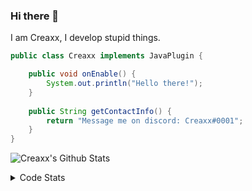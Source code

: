 ### Hi there 👋

I am Creaxx, I develop stupid things. 

```java
public class Creaxx implements JavaPlugin {

    public void onEnable() {
        System.out.println("Hello there!");
    }
    
    public String getContactInfo() {
        return "Message me on discord: Creaxx#0001";
    }
}
```

![Creaxx's Github Stats](https://github-readme-stats.vercel.app/api?username=CreaxxOG&show_icons=true&theme=dark&count_private=true)

<details>
  <summary>Code Stats</summary>

<!--START_SECTION:waka-->
![Code Time](http://img.shields.io/badge/Code%20Time-1%2C120%20hrs%2023%20mins-blue)

![Lines of code](https://img.shields.io/badge/From%20Hello%20World%20I%27ve%20Written-210%20lines%20of%20code-blue)

**🐱 My GitHub Data** 

> 🏆 743 Contributions in the Year 2023
 > 
> 📦 66.3 kB Used in GitHub's Storage 
 > 
> 🚫 Not Opted to Hire
 > 
> 📜 4 Public Repositories 
 > 
> 🔑 2 Private Repositories  
 > 
**I'm an Early 🐤** 

```text
🌞 Morning       91 commits       ██░░░░░░░░░░░░░░░░░░░░░░░   08.39 % 
🌆 Daytime      505 commits       ███████████░░░░░░░░░░░░░░   46.59 % 
🌃 Evening      471 commits       ██████████░░░░░░░░░░░░░░░   43.45 % 
🌙 Night         17 commits       ░░░░░░░░░░░░░░░░░░░░░░░░░   01.57 % 

```
📅 **I'm Most Productive on Saturday** 

```text
Monday         124 commits       ██░░░░░░░░░░░░░░░░░░░░░░░   11.44 % 
Tuesday        155 commits       ███░░░░░░░░░░░░░░░░░░░░░░   14.30 % 
Wednesday      118 commits       ██░░░░░░░░░░░░░░░░░░░░░░░   10.89 % 
Thursday       131 commits       ███░░░░░░░░░░░░░░░░░░░░░░   12.08 % 
Friday          82 commits       ██░░░░░░░░░░░░░░░░░░░░░░░   07.56 % 
Saturday       248 commits       █████░░░░░░░░░░░░░░░░░░░░   22.88 % 
Sunday         226 commits       █████░░░░░░░░░░░░░░░░░░░░   20.85 % 

```


📊 **This Week I Spent My Time On** 

```text
💬 Programming Languages: 
Java                     8 hrs 48 mins       ███████████████████████░░   93.26 % 
XML                      25 mins             █░░░░░░░░░░░░░░░░░░░░░░░░   04.48 % 
Text                     4 mins              ░░░░░░░░░░░░░░░░░░░░░░░░░   00.86 % 
Properties               2 mins              ░░░░░░░░░░░░░░░░░░░░░░░░░   00.46 % 
YAML                     2 mins              ░░░░░░░░░░░░░░░░░░░░░░░░░   00.41 % 

🔥 Editors: 
IntelliJ                 9 hrs 26 mins       █████████████████████████   100.00 % 

```

**I Mostly Code in Java** 

```text
Java                     13 repos            ███████████████░░░░░░░░░░   61.90 % 
Kotlin                   7 repos             ████████░░░░░░░░░░░░░░░░░   33.33 % 
EJS                      1 repo              █░░░░░░░░░░░░░░░░░░░░░░░░   04.76 % 

```



 Last Updated on 21/02/2023 01:46:20 UTC
<!--END_SECTION:waka-->
</details>
